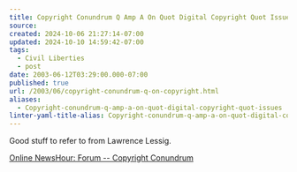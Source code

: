 ```yaml
---
title: Copyright Conundrum Q Amp A On Quot Digital Copyright Quot Issues
source: 
created: 2024-10-06 21:27:14-07:00
updated: 2024-10-10 14:59:42-07:00
tags:
  - Civil Liberties
  - post
date: 2003-06-12T03:29:00.000-07:00
published: true
url: /2003/06/copyright-conundrum-q-on-copyright.html
aliases:
  - Copyright-conundrum-q-amp-a-on-quot-digital-copyright-quot-issues
linter-yaml-title-alias: Copyright-conundrum-q-amp-a-on-quot-digital-copyright-quot-issues
---
```



Good stuff to refer to from Lawrence Lessig.  
  
[Online NewsHour: Forum -- Copyright Conundrum](http://www.pbs.org/newshour/forum/june03/copyright2.html "Online NewsHour: Forum -- Copyright Conundrum")